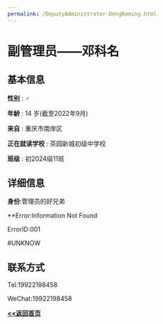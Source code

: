 ```yaml
---
permalink: /DeputyAdministrator-DengKeming.html
---
```


# 副管理员——邓科名

## 基本信息

**性别** : ♂

**年龄** : 14 岁(截至2022年9月)

**来自** : 重庆市南岸区

**正在就读学校** : 茶园新城初级中学校

**班级** : 初2024级11班

## 详细信息

**身份**:管理员的好兄弟

**Error:Information Not Found

ErrorID:001

#UNKNOW

## 联系方式

Tel:19922198458

WeChat:19922198458

**[<<返回首页](https://corestudi0.github.io)**
